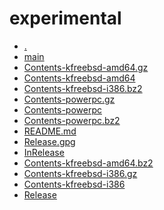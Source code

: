 experimental
========================

- [.](.)
- [main](main)
- [Contents-kfreebsd-amd64.gz](Contents-kfreebsd-amd64.gz)
- [Contents-kfreebsd-amd64](Contents-kfreebsd-amd64)
- [Contents-kfreebsd-i386.bz2](Contents-kfreebsd-i386.bz2)
- [Contents-powerpc.gz](Contents-powerpc.gz)
- [Contents-powerpc](Contents-powerpc)
- [Contents-powerpc.bz2](Contents-powerpc.bz2)
- [README.md](README.md)
- [Release.gpg](Release.gpg)
- [InRelease](InRelease)
- [Contents-kfreebsd-amd64.bz2](Contents-kfreebsd-amd64.bz2)
- [Contents-kfreebsd-i386.gz](Contents-kfreebsd-i386.gz)
- [Contents-kfreebsd-i386](Contents-kfreebsd-i386)
- [Release](Release)
